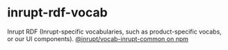 # inrupt-rdf-vocab

Inrupt RDF (Inrupt-specific vocabularies, such as product-specific vocabs, or our UI components). [@inrupt/vocab-inrupt-common on npm](https://www.npmjs.com/package/@inrupt/vocab-inrupt-common)
